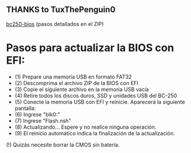 ## THANKS to TuxThePenguin0

[bc250-bios](https://gitlab.com/TuxThePenguin0/bc250-bios/)
(pasos detallados en el ZIP)

# Pasos para actualizar la BIOS con EFI:
* (1) Prepare una memoria USB en formato FAT32
* (2) Descomprima el archivo ZIP de la BIOS con EFI
* (3) Copie el siguiente archivo en la memoria USB vacía
* (4) Retire todos los discos duros, SSD y unidades USB del BC-250
* (5) Conecte la memoria USB con EFI y reinicie. Aparecerá la siguiente pantalla:
* (6) Ingrese "blk0:"
* (7) Ingrese "Flash.nsh"
* (8) Actualizando... Espere y no realice ninguna operación.
* (9) El reinicio automático indica la finalización de la actualización.

(!) Quizás necesite borrar la CMOS sin batería.
